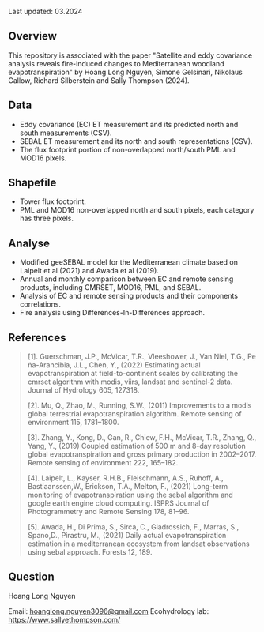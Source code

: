 Last updated: 03.2024

Overview
--------

This repository is associated with the paper "Satellite and eddy covariance analysis reveals fire-induced changes to Mediterranean woodland evapotranspiration" by Hoang Long Nguyen, Simone Gelsinari, Nikolaus Callow, Richard Silberstein and Sally Thompson (2024).

Data
--------
 - Eddy covariance (EC) ET measurement and its predicted north and south measurements (CSV).
 - SEBAL ET measurement and its north and south representations (CSV).
 - The flux footprint portion of non-overlapped north/south PML and MOD16 pixels. 

Shapefile
--------
 - Tower flux footprint.
 - PML and MOD16 non-overlapped north and south pixels, each category has three pixels.

Analyse
--------
 - Modified geeSEBAL model for the Mediterranean climate based on Laipelt et al (2021) and Awada et al (2019). 
 - Annual and monthly comparison between EC and remote sensing products, including CMRSET, MOD16, PML, and SEBAL.
 - Analysis of EC and remote sensing products and their components correlations.
 - Fire analysis using Differences-In-Differences approach. 

References
--------
> [1]. Guerschman, J.P., McVicar, T.R., Vleeshower, J., Van Niel, T.G., Pe ̃na-Arancibia, J.L., Chen, Y., (2022) 
Estimating actual evapotranspiration at field-to-continent scales by calibrating the cmrset algorithm with modis, viirs, landsat and sentinel-2 data. Journal of Hydrology 605, 127318.
>
> [2]. Mu, Q., Zhao, M., Running, S.W., (2011)
Improvements to a modis global terrestrial evapotranspiration algorithm. Remote sensing of environment 115, 1781–1800.
>
> [3]. Zhang, Y., Kong, D., Gan, R., Chiew, F.H., McVicar, T.R., Zhang, Q., Yang, Y., (2019) 
Coupled estimation of 500 m and 8-day resolution global evapotranspiration and gross primary production in 2002–2017. Remote sensing of environment 222, 165–182.
>
> [4]. Laipelt, L., Kayser, R.H.B., Fleischmann, A.S., Ruhoff, A., Bastiaanssen,W., Erickson, T.A., Melton, F., (2021) 
Long-term monitoring of evapotranspiration using the sebal algorithm and google earth engine cloud computing. ISPRS Journal of Photogrammetry and Remote Sensing 178, 81–96.
>
> [5]. Awada, H., Di Prima, S., Sirca, C., Giadrossich, F., Marras, S., Spano,D., Pirastru, M., (2021) 
Daily actual evapotranspiration estimation in a mediterranean ecosystem from landsat observations using sebal approach. Forests 12, 189.

Question
--------
Hoang Long Nguyen

Email: hoanglong.nguyen3096@gmail.com
Ecohydrology lab: https://www.sallyethompson.com/

